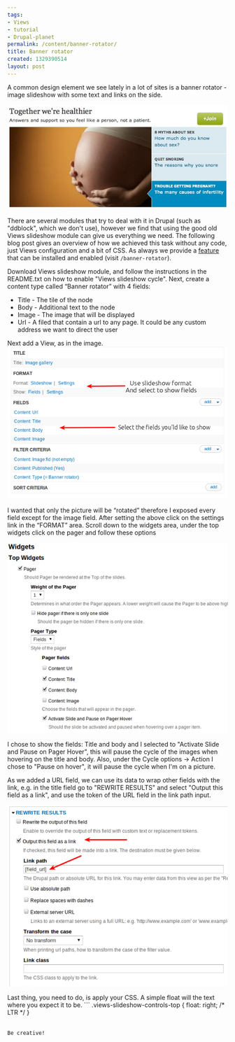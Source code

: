 ```yaml
---
tags:
- Views
- tutorial
- Drupal-planet
permalink: /content/banner-rotator/
title: Banner rotator
created: 1329390514
layout: post
---
```

A common design element we see lately in a lot of sites is a banner rotator - image slideshow with some text and links on the side.

<img src="/assets/images/legacy/Medico,%20the%20largest%20community%20for%20medical%20information%20in%20India..jpg" />

There are several modules that try to deal with it in Drupal (such as "ddblock", which we don't use), however we find that using the good old Views slideshow module can give us everything we need. The following blog post gives an overview of how we achieved this task without any code, just Views configuration and a bit of CSS. As always we provide a <a href="http://drupal.org/sandbox/RoySegall/1442236">feature</a> that can be installed and enabled (visit ```/banner-rotator```).

Download Views slideshow module, and follow the instructions in the README.txt on how to enable "Views slideshow cycle".
Next, create a content type called “Banner rotator” with 4 fields:
<ul>
<li>Title - The tile of the node</li>
<li>Body - Additional text to the node</li>
<li>Image - The image that will be displayed</li>
<li>Url - A filed that contain a url to any page. It could be any custom address we want to direct the user</li>
</ul>

Next add a View, as in the image.
<img src="/assets/images/legacy/Selection_002.png" />

I wanted that only the picture will be “rotated” therefore I exposed every field except for the image field.
After setting the above click on the settings link in the “FORMAT” area. Scroll down to the widgets area, under the top widgets click on the pager and follow these options

<img src="/assets/images/legacy/Selection_003.png" />

I chose to show the fields: Title and body and I selected to "Activate Slide and Pause on Pager Hover", this will pause the cycle of the images when hovering on the title and body. Also, under the Cycle options -> Action I chose to "Pause on hover", it will pause the cycle when I'm on a picture.

As we added a URL field, we can use its data to wrap other fields with the link, e.g. in the title field go to "REWRITE RESULTS" and select "Output this field as a link", and use the token of the URL field in the link path input.

<img src="/assets/images/legacy/Selection_005.png" />


Last thing, you need to do, is apply your CSS. A simple float will the text where you expect it to be. ```
.views-slideshow-controls-top {
  float: right; /* LTR */
}
```

Be creative!
